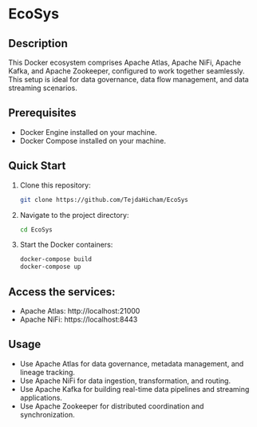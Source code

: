 # EcoSys

## Description

This Docker ecosystem comprises Apache Atlas, Apache NiFi, Apache Kafka, and Apache Zookeeper, configured to work together seamlessly. This setup is ideal for data governance, data flow management, and data streaming scenarios.

## Prerequisites

- Docker Engine installed on your machine.
- Docker Compose installed on your machine.

## Quick Start

1. Clone this repository:

   ```bash
   git clone https://github.com/TejdaHicham/EcoSys

2. Navigate to the project directory:
   ```bash
   cd EcoSys

3. Start the Docker containers:
   ```bash
   docker-compose build
   docker-compose up
   
## Access the services:

- Apache Atlas: http://localhost:21000
- Apache NiFi: https://localhost:8443

## Usage
- Use Apache Atlas for data governance, metadata management, and lineage tracking.
- Use Apache NiFi for data ingestion, transformation, and routing.
- Use Apache Kafka for building real-time data pipelines and streaming applications.
- Use Apache Zookeeper for distributed coordination and synchronization.
